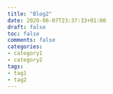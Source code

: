 ```yaml
---
title: "Blog2"
date: 2020-06-07T23:37:33+01:00
draft: false
toc: false
comments: false
categories:
- category1
- category2
tags:
- tag1
- tag2
---
```



<!--more-->
